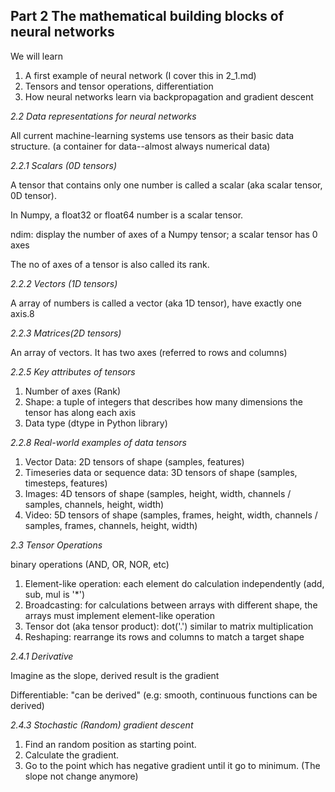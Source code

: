 ## Part 2 The mathematical building blocks of neural networks

We will learn

1. A first example of neural network  (I cover this in 2_1.md)
2. Tensors and tensor operations, differentiation
3. How neural networks learn via backpropagation and gradient descent

*2.2 Data representations for neural networks*

All current machine-learning systems use tensors as their basic data structure. (a container for data--almost always numerical data)

*2.2.1 Scalars (0D tensors)*

A tensor that contains only one number is called a scalar (aka scalar tensor, 0D tensor).

In Numpy, a float32 or float64 number is a scalar tensor.

ndim: display the number of axes of a Numpy tensor; a scalar tensor has 0 axes

The no of axes of a tensor is also called its rank.

*2.2.2 Vectors (1D tensors)*

A array of numbers is called a vector (aka 1D tensor), have exactly one axis.8

*2.2.3 Matrices(2D tensors)*

An array of vectors. It has two axes (referred to rows and columns)

*2.2.5 Key attributes of tensors*

1. Number of axes (Rank)
2. Shape: a tuple of integers that describes how many dimensions the tensor has along each axis
3. Data type (dtype in Python library)

*2.2.8 Real-world examples of data tensors*

1. Vector Data: 2D tensors of shape (samples, features)
2. Timeseries data or sequence data: 3D tensors of shape (samples, timesteps, features)
3. Images: 4D tensors of shape (samples, height, width, channels / samples, channels, height, width)
4. Video: 5D tensors of shape (samples, frames, height, width, channels / samples, frames, channels, height, width) 

*2.3 Tensor Operations*

binary operations (AND, OR, NOR, etc)

1. Element-like operation: each element do calculation independently (add, sub, mul is '*')
2. Broadcasting: for calculations between arrays with different shape, the arrays must implement element-like operation
3. Tensor dot (aka tensor product): dot('.') similar to matrix multiplication
4. Reshaping: rearrange its rows and columns to match a target shape

*2.4.1 Derivative*

Imagine as the slope, derived result is the gradient

Differentiable: "can be derived" (e.g: smooth, continuous functions can be derived)

*2.4.3 Stochastic (Random) gradient descent*

1. Find an random position as starting point.
2. Calculate the gradient.
3. Go to the point which has negative gradient until it go to minimum. (The slope not change anymore)